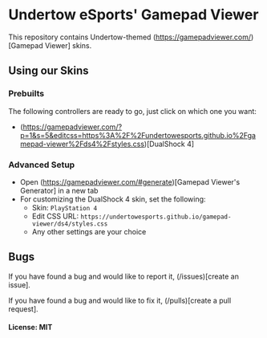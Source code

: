 # Undertow eSports' Gamepad Viewer
This repository contains Undertow-themed (https://gamepadviewer.com/)[Gamepad Viewer] skins.

## Using our Skins

### Prebuilts
The following controllers are ready to go, just click on which one you want:
* (https://gamepadviewer.com/?p=1&s=5&editcss=https%3A%2F%2Fundertowesports.github.io%2Fgamepad-viewer%2Fds4%2Fstyles.css)[DualShock 4]

### Advanced Setup
* Open (https://gamepadviewer.com/#generate)[Gamepad Viewer's Generator] in a new tab
* For customizing the DualShock 4 skin, set the following:
    * Skin: `PlayStation 4`
    * Edit CSS URL: `https://undertowesports.github.io/gamepad-viewer/ds4/styles.css`
    * Any other settings are your choice

## Bugs
If you have found a bug and would like to report it, (/issues)[create an issue].

If you have found a bug and would like to fix it, (/pulls)[create a pull request].


#### License: MIT
